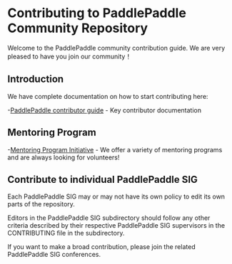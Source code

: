 # Contributing to PaddlePaddle Community Repository

Welcome to the PaddlePaddle community contribution guide. We are very pleased to have you join our community！

## Introduction

We have complete documentation on how to start contributing here:

-[PaddlePaddle contributor guide](/contributors/README.md) - Key contributor documentation

## Mentoring Program

-[Mentoring Program Initiative](/mentoring/README.md) - We offer a variety of mentoring programs and are always looking for volunteers!

## Contribute to individual PaddlePaddle SIG

Each PaddlePaddle SIG may or may not have its own policy to edit its own parts of the repository.

Editors in the PaddlePaddle SIG subdirectory should follow any other criteria described by their respective PaddlePaddle SIG supervisors in the CONTRIBUTING file in the subdirectory.

If you want to make a broad contribution, please join the related PaddlePaddle SIG conferences.
